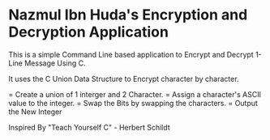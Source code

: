 # Nazmul Ibn Huda's Encryption and Decryption Application

This is a simple Command Line based application to Encrypt and Decrypt 1-Line Message Using C.

It uses the C Union Data Structure to Encrypt character by character.

= Create a union of 1 interger and 2 Character.
= Assign a character's ASCII value to the integer.
= Swap the Bits by swapping the characters.
= Output the New Integer

Inspired By "Teach Yourself C" - Herbert Schildt
